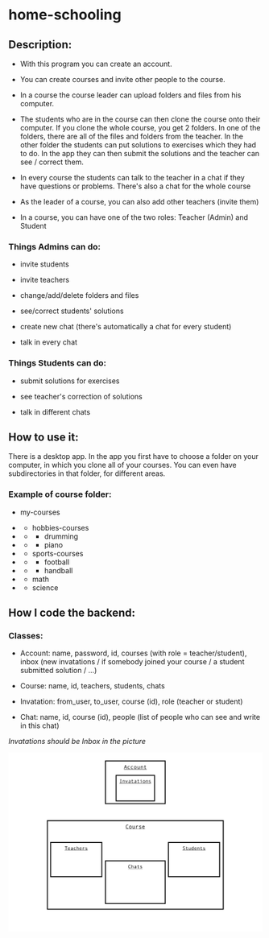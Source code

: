 # home-schooling

## Description:

- With this program you can create an account.
- You can create courses and invite other people to the course.
- In a course the course leader can upload folders and files from his computer.
- The students who are in the course can then clone the course onto their computer.
  If you clone the whole course, you get 2 folders. In one of the folders, there are all of the
  files and folders from the teacher. In the other folder the students can put solutions to exercises
  which they had to do. In the app they can then submit the solutions and the teacher can see / correct
  them.
- In every course the students can  talk to the teacher in a chat if they have questions or problems.
  There's also a chat for the whole course

- As the leader of a course, you can also add other teachers (invite them)

- In a course, you can have one of the two roles: Teacher (Admin) and Student

### Things Admins can do:

- invite students

- invite teachers

- change/add/delete folders and files

- see/correct students' solutions

- create new chat (there's automatically a chat for every student)

- talk in every chat

### Things Students can do:

- submit solutions for exercises

- see teacher's correction of solutions

- talk in different chats

## How to use it:

There is a desktop app. In the app you first have to choose a folder on your computer, in which you
clone all of your courses. You can even have subdirectories in that folder, for different areas.

### Example of course folder:

- my-courses

- - hobbies-courses

- - - drumming

- - - piano

- - sports-courses

- - - football

- - - handball

- - math

- - science



## How I code the backend:

### Classes:

- Account: name, password, id, courses (with role = teacher/student), inbox (new invatations / if somebody joined
  your course / a student submitted solution / ...)

- Course: name, id, teachers, students, chats

- Invatation: from_user, to_user, course (id), role (teacher or student)

- Chat: name, id, course (id), people (list of people who can see and write in this chat)

*Invatations should be Inbox in the picture*

![classes-diagram](diagram.png)
